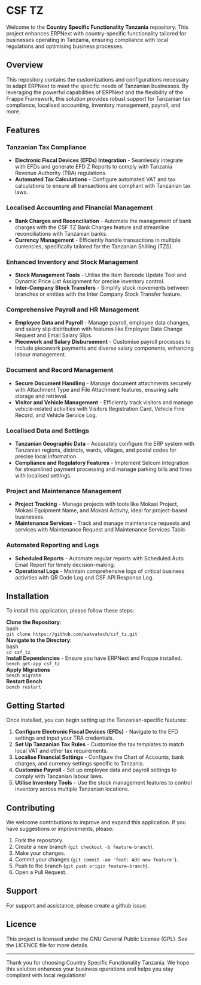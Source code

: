 # CSF TZ



Welcome to the **Country Specific Functionality Tanzania** repository. This project enhances ERPNext with country-specific functionality tailored for businesses operating in Tanzania, ensuring compliance with local regulations and optimising business processes.

## **Overview**

This repository contains the customizations and configurations necessary to adapt ERPNext to meet the specific needs of Tanzanian businesses. By leveraging the powerful capabilities of ERPNext and the flexibility of the Frappe Framework, this solution provides robust support for Tanzanian tax compliance, localised accounting, inventory management, payroll, and more.

## **Features**

### **Tanzanian Tax Compliance**

* **Electronic Fiscal Devices (EFDs) Integration** \- Seamlessly integrate with EFDs and generate EFD Z Reports to comply with Tanzania Revenue Authority (TRA) regulations.  
* **Automated Tax Calculations** \- Configure automated VAT and tax calculations to ensure all transactions are compliant with Tanzanian tax laws.

### **Localised Accounting and Financial Management**

* **Bank Charges and Reconciliation** \- Automate the management of bank charges with the CSF TZ Bank Charges feature and streamline reconciliations with Tanzanian banks.  
* **Currency Management** \- Efficiently handle transactions in multiple currencies, specifically tailored for the Tanzanian Shilling (TZS).

### **Enhanced Inventory and Stock Management**

* **Stock Management Tools** \- Utilise the Item Barcode Update Tool and Dynamic Price List Assignment for precise inventory control.  
* **Inter-Company Stock Transfers** \- Simplify stock movements between branches or entities with the Inter Company Stock Transfer feature.

### **Comprehensive Payroll and HR Management**

* **Employee Data and Payroll** \- Manage payroll, employee data changes, and salary slip distribution with features like Employee Data Change Request and Email Salary Slips.  
* **Piecework and Salary Disbursement** \- Customise payroll processes to include piecework payments and diverse salary components, enhancing labour management.

### **Document and Record Management**

* **Secure Document Handling** \- Manage document attachments securely with Attachment Type and File Attachment features, ensuring safe storage and retrieval.  
* **Visitor and Vehicle Management** \- Efficiently track visitors and manage vehicle-related activities with Visitors Registration Card, Vehicle Fine Record, and Vehicle Service Log.

### **Localised Data and Settings**

* **Tanzanian Geographic Data** \- Accurately configure the ERP system with Tanzanian regions, districts, wards, villages, and postal codes for precise local information.  
* **Compliance and Regulatory Features** \- Implement Selcom Integration for streamlined payment processing and manage parking bills and fines with localised settings.

### **Project and Maintenance Management**

* **Project Tracking** \- Manage projects with tools like Mokasi Project, Mokasi Equipment Name, and Mokasi Activity, ideal for project-based businesses.  
* **Maintenance Services** \- Track and manage maintenance requests and services with Maintenance Request and Maintenance Services Table.

### **Automated Reporting and Logs**

* **Scheduled Reports** \- Automate regular reports with Scheduled Auto Email Report for timely decision-making.  
* **Operational Logs** \- Maintain comprehensive logs of critical business activities with QR Code Log and CSF API Response Log.

## **Installation**

To install this application, please follow these steps:

**Clone the Repository**:  
bash  
`git clone https://github.com/aakvatech/csf_tz.git`  
**Navigate to the Directory**:  
bash  
`cd csf_tz`  
**Install Dependencies** \- Ensure you have ERPNext and Frappe installed.  
`bench get-app csf_tz`  
**Apply Migrations**  
`bench migrate`  
**Restart Bench**  
`bench restart`

## **Getting Started**

Once installed, you can begin setting up the Tanzanian-specific features:

1. **Configure Electronic Fiscal Devices (EFDs)** \- Navigate to the EFD settings and input your TRA credentials.  
2. **Set Up Tanzanian Tax Rules** \- Customise the tax templates to match local VAT and other tax requirements.  
3. **Localise Financial Settings** \- Configure the Chart of Accounts, bank charges, and currency settings specific to Tanzania.  
4. **Customise Payroll** \- Set up employee data and payroll settings to comply with Tanzanian labour laws.  
5. **Utilise Inventory Tools** \- Use the stock management features to control inventory across multiple Tanzanian locations.

## **Contributing**

We welcome contributions to improve and expand this application. If you have suggestions or improvements, please:

1. Fork the repository.  
2. Create a new branch (`git checkout -b feature-branch`).  
3. Make your changes.  
4. Commit your changes (`git commit -am 'feat: Add new feature'`).  
5. Push to the branch (`git push origin feature-branch`).  
6. Open a Pull Request.

## **Support**

For support and assistance, please create a github issue.

## **Licence**

This project is licensed under the GNU General Public License (GPL). See the LICENCE file for more details.

---

Thank you for choosing Country Specific Functionality Tanzania. We hope this solution enhances your business operations and helps you stay compliant with local regulations\!

